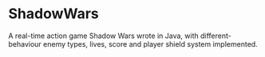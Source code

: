 # ShadowWars
A real-time action game Shadow Wars wrote in Java, with different-behaviour enemy types, lives, score and player shield system implemented. 
